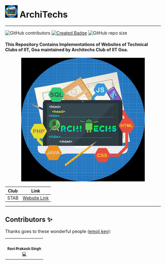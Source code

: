 #  <img src="./assets/logo.jpg" width=40> ArchiTechs
<base target="_blank">
<hr>

![GitHub contributors](https://img.shields.io/github/contributors/leomajorr/architechs) [![Created Badge](https://badges.pufler.dev/created/leomajorr/architechs)](https://badges.pufler.dev) ![GitHub repo size](https://img.shields.io/github/repo-size/leomajorr/Architechs)

#### This Repository Contains Implementations of Websites of Technical Clubs of IIT, Goa maintained by Architechs Club of IIT Goa.

<p align="center">
<img src="./assets/logo.jpg" width=400>


|  Club | Link  |
|:-:|---|
|  STAB | [Website Link](https://leomajorr.github.io/ArchiTechs/STAB/index.html#home) |

</p>

<hr>

## Contributors ✨

Thanks goes to these wonderful people ([emoji key](https://allcontributors.org/docs/en/emoji-key)):

<table>
  <tr>
    <td align="center"><a href="https://github.com/LeoMajorR"><img src="https://avatars2.githubusercontent.com/u/35331954?v=4" width="100px;" alt=""/><br /><sub><b>Ravi Prakash Singh</b></sub></a><br /><a href="https://github.com/LeoMajorR/ArchiTechs/commits?author=LeoMajorR" title="Code">💻</a></td>
</table>

